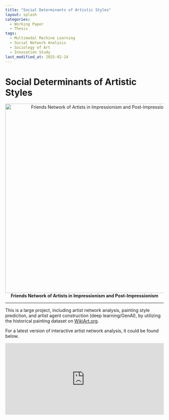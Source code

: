 ```yaml
---
title: "Social Determinants of Artistic Styles"
layout: splash
categories:
  - Working Paper
  - Thesis
tags:
  - Multimodal Machine Learning
  - Social Network Analysis
  - Sociology of Art
  - Innovation Study
last_modified_at: 2025-02-24
---
```


<div class="research-content" markdown="1">

# Social Determinants of Artistic Styles

<p align="center">
  <img src="https://yangyuwang.netlify.app/assets/Impressionism & Post-Impressionism_hori_net.png" alt="Friends Network of Artists in Impressionism and Post-Impressionism" width="600">
  <br>
  <strong>Friends Network of Artists in Impressionism and Post-Impressionism</strong>
</p>


---

This is a large project, including artist network analysis, painting style prediction, and artist agent construction (deep learning/GenAI), by utilizing the historical painting dataset on [WikiArt.org](https://www.wikiart.org/).

For a latest version of interactive artist network analysis, it could be found below.

<div style="position: relative; padding-bottom: 56.25%; height: 0; overflow: hidden; max-width: 100%; margin: 0 auto;">
  <iframe src="https://wangyd.shinyapps.io/wikiart_network/" style="position: absolute; top: 0; left: 0; width: 100%; height: 80%; border: 0;"></iframe>
</div>

</div>

